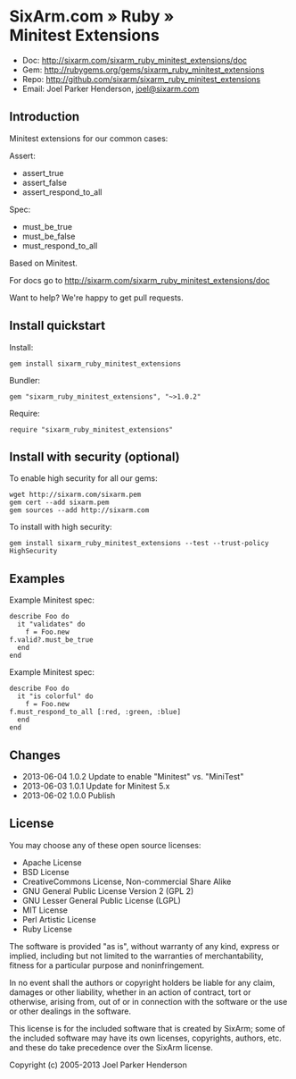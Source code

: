 # SixArm.com » Ruby » <br> Minitest Extensions

* Doc: <http://sixarm.com/sixarm_ruby_minitest_extensions/doc>
* Gem: <http://rubygems.org/gems/sixarm_ruby_minitest_extensions>
* Repo: <http://github.com/sixarm/sixarm_ruby_minitest_extensions>
* Email: Joel Parker Henderson, <joel@sixarm.com>

## Introduction

Minitest extensions for our common cases:

Assert:

   * assert_true
   * assert_false
   * assert_respond_to_all

Spec:

   * must_be_true
   * must_be_false
   * must_respond_to_all

Based on Minitest.

For docs go to <http://sixarm.com/sixarm_ruby_minitest_extensions/doc>

Want to help? We're happy to get pull requests.


## Install quickstart

Install:

    gem install sixarm_ruby_minitest_extensions

Bundler:

    gem "sixarm_ruby_minitest_extensions", "~>1.0.2"	

Require:

    require "sixarm_ruby_minitest_extensions"


## Install with security (optional)

To enable high security for all our gems:

    wget http://sixarm.com/sixarm.pem
    gem cert --add sixarm.pem
    gem sources --add http://sixarm.com

To install with high security:

    gem install sixarm_ruby_minitest_extensions --test --trust-policy HighSecurity


## Examples

Example Minitest spec:

    describe Foo do
      it "validates" do
        f = Foo.new
	f.valid?.must_be_true
      end
    end

Example Minitest spec:

    describe Foo do
      it "is colorful" do
        f = Foo.new
	f.must_respond_to_all [:red, :green, :blue]
      end
    end


## Changes

* 2013-06-04 1.0.2 Update to enable "Minitest" vs. "MiniTest"
* 2013-06-03 1.0.1 Update for Minitest 5.x
* 2013-06-02 1.0.0 Publish


## License

You may choose any of these open source licenses:

  * Apache License
  * BSD License
  * CreativeCommons License, Non-commercial Share Alike
  * GNU General Public License Version 2 (GPL 2)
  * GNU Lesser General Public License (LGPL)
  * MIT License
  * Perl Artistic License
  * Ruby License

The software is provided "as is", without warranty of any kind, 
express or implied, including but not limited to the warranties of 
merchantability, fitness for a particular purpose and noninfringement. 

In no event shall the authors or copyright holders be liable for any 
claim, damages or other liability, whether in an action of contract, 
tort or otherwise, arising from, out of or in connection with the 
software or the use or other dealings in the software.

This license is for the included software that is created by SixArm;
some of the included software may have its own licenses, copyrights, 
authors, etc. and these do take precedence over the SixArm license.

Copyright (c) 2005-2013 Joel Parker Henderson
